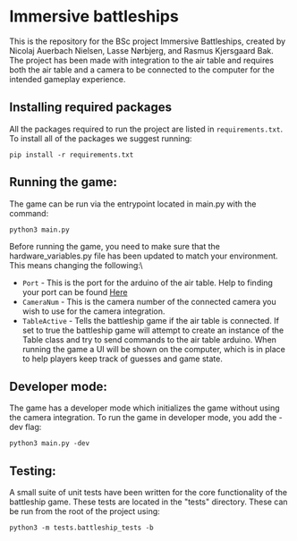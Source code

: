 # Immersive battleships
This is the repository for the BSc project Immersive Battleships, created by Nicolaj Auerbach Nielsen, Lasse Nørbjerg, and Rasmus Kjersgaard Bak.\
The project has been made with integration to the air table and requires both the air table and a camera to be connected to the computer for the intended gameplay experience.

## Installing required packages
All the packages required to run the project are listed in `requirements.txt`. To install all of the packages we suggest running:
```
pip install -r requirements.txt
```

## Running the game:
The game can be run via the entrypoint located in main.py with the command:
```
python3 main.py 
```
Before running the game, you need to make sure that the hardware_variables.py file has been updated to match your environment. This means changing the following:\
- `Port` - This is the port for the arduino of the air table. Help to finding your port can be found [Here](https://www.mathworks.com/help/matlab/supportpkg/find-arduino-port-on-windows-mac-and-linux.html)
- `CameraNum` - This is the camera number of the connected camera you wish to use for the camera integration.
- `TableActive` - Tells the battleship game if the air table is connected. If set to true the battleship game will attempt to create an instance of the Table class and try to send commands to the air table arduino.
When running the game a UI will be shown on the computer, which is in place to help players keep track of guesses and game state.

## Developer mode:
The game has a developer mode which initializes the game without using the camera integration. To run the game in developer mode, you add the -dev flag:
```
python3 main.py -dev
```

## Testing:
A small suite of unit tests have been written for the core functionality of the battleship game. These tests are located in the "tests" directory. These can be run from the root of the project using:
```
python3 -m tests.battleship_tests -b
```
